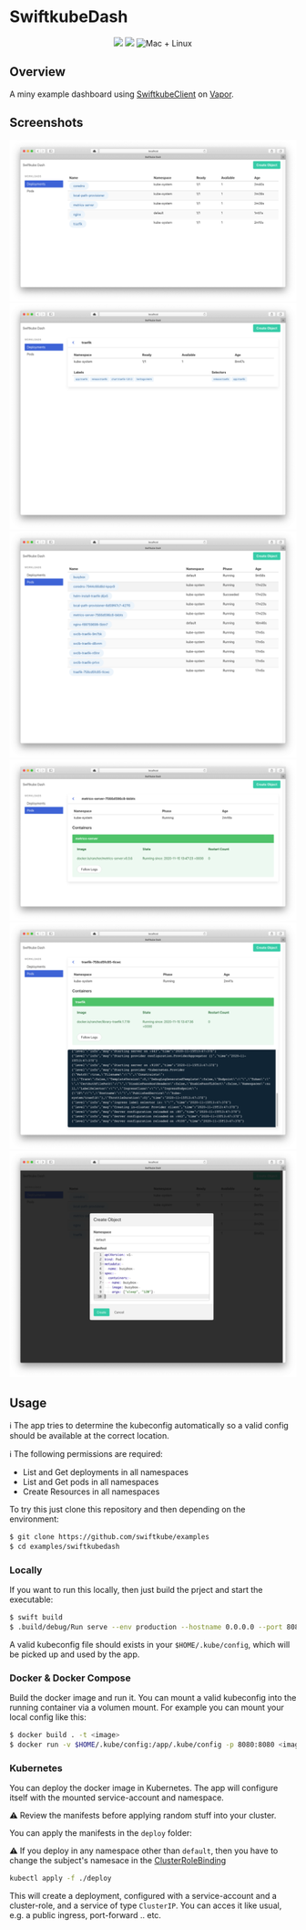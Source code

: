 # SwiftkubeDash

<p align="center">
	<img src="https://img.shields.io/badge/Swift-5.2-orange.svg" />
	<img src="https://img.shields.io/badge/SwiftkubeClient-0.1.0-blue.svg" />
	<img src="https://img.shields.io/badge/platforms-mac+linux-brightgreen.svg?style=flat" alt="Mac + Linux" />
</p>

## Overview

A miny example dashboard using [SwiftkubeClient](https://github.com/swiftkube/client) on [Vapor](https://github.com/vapor/vapor).

## Screenshots

![Deployments](./Screenshots/deployments.png)
![Deployment](./Screenshots/one-deployment.png)
![Pods](./Screenshots/pods.png)
![Pod](./Screenshots/one-pod.png)
![Logs](./Screenshots/logs.png)
![Create](./Screenshots/create-object.png)

## Usage

:information_source: The app tries to determine the kubeconfig automatically so a valid config should be available at the correct location.

:information_source: The following permissions are required:

- List and Get deployments in all namespaces
- List and Get pods in all namespaces
- Create Resources in all namespaces


To try this just clone this repository and then depending on the environment:

```bash
$ git clone https://github.com/swiftkube/examples
$ cd examples/swiftkubedash
```

### Locally

If you want to run this locally, then just build the prject and start the executable:

```bash
$ swift build
$ .build/debug/Run serve --env production --hostname 0.0.0.0 --port 8080
```

A valid kubeconfig file should exists in your `$HOME/.kube/config`, which will be picked up and used by the app.

### Docker & Docker Compose

Build the docker image and run it. You can mount a valid kubeconfig into the running container via a volumen mount. For example you can mount your local config like this:

```bash
$ docker build . -t <image>
$ docker run -v $HOME/.kube/config:/app/.kube/config -p 8080:8080 <image> 
```

### Kubernetes

You can deploy the docker image in Kubernetes. The app will configure itself with the mounted service-account and namespace.

:warning: Review the manifests before applying random stuff into your cluster.

You can apply the manifests in the `deploy` folder:

:warning: If you deploy in any namespace other than `default`, then you have to change the subject's namesace in the [ClusterRoleBinding](./deploy/rbac.yaml)

```bash
kubectl apply -f ./deploy
```

This will create a deployment, configured with a service-account and a cluster-role, and a service of type `ClusterIP`. You can acces it like usual, e.g. a public ingress, port-forward .. etc.
